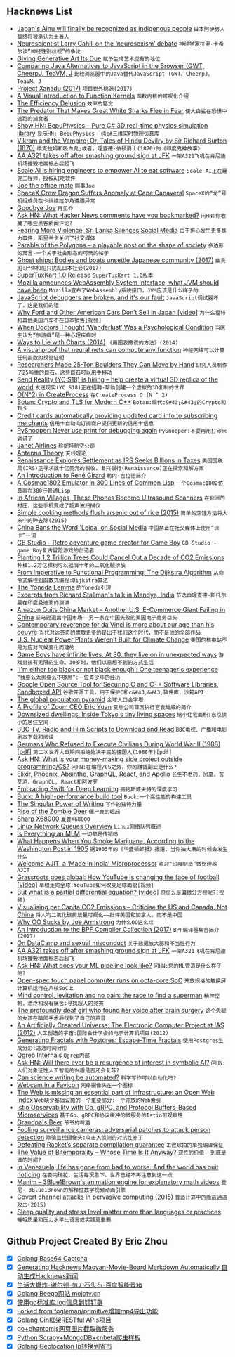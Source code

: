 ## Hacknews List


- [Japan&#39;s Ainu will finally be recognized as indigenous people](https://edition.cnn.com/2019/04/20/asia/japan-ainu-indigenous-peoples-bill-intl/index.html)  `日本阿伊努人最终将被承认为土著人`
- [Neuroscientist Larry Cahill on the ‘neurosexism’ debate](https://medium.com/s/meghan-daum/male-and-female-brains-are-different-should-it-matter-6db82ead5e20)  `神经学家拉里·卡希尔谈“神经性别歧视”的争论`
- [Giving Generative Art Its Due](https://www.artnome.com/news/2019/4/17/giving-generative-art-its-due)  `赋予生成艺术应有的地位`
- [Comparing Java Alternatives to JavaScript in the Browser (GWT, CheerpJ, TeaVM, J](https://renato.athaydes.com/posts/comparing-jvm-alternatives-to-js.html)  `比较浏览器中的Java替代JavaScript (GWT、CheerpJ、TeaVM、J`
- [Project Xanadu (2017)](http://www.xanadu.net/)  `项目世外桃源(2017)`
- [A Visual Introduction to Function Kernels](https://www.dhruvonmath.com/2019/04/04/kernels/)  `函数内核的可视化介绍`
- [The Efficiency Delusion](https://onezero.medium.com/the-efficiency-delusion-f6a97241e1e1)  `效率的错觉`
- [The Predator That Makes Great White Sharks Flee in Fear](https://www.theatlantic.com/science/archive/2019/04/great-white-sharks-flee-killer-whales/587563/)  `使大白鲨在恐惧中逃跑的捕食者`
- [Show HN: BepuPhysics – Pure C# 3D real-time physics simulation library](https://github.com/bepu/bepuphysics2)  `显示HN: BepuPhysics -纯c#三维实时物理仿真库`
- [Vikram and the Vampire; Or, Tales of Hindu Devilry by Sir Richard Burton (1870)](http://www.gutenberg.org/files/48511/48511-h/48511-h.htm)  `维克拉姆和吸血鬼;或者，理查德·伯顿爵士(1870)的《印度鬼神故事》`
- [AA A321 takes off after smashing ground sign at JFK](http://avherald.com/h?article=4c68c5a8&amp;opt=0)  `一架A321飞机在肯尼迪机场撞毁地面标志后起飞`
- [Scale AI is hiring engineers to empower AI to eat software](https://scale.ai/careers)  `Scale AI正在雇佣工程师，授权AI吃软件`
- [Joe the office mate](https://github.com/lukego/blog/issues/32)  `同事Joe`
- [SpaceX Crew Dragon Suffers Anomaly at Cape Canaveral](https://www.floridatoday.com/story/tech/science/space/2019/04/20/smoke-seen-miles-spacex-crew-dragon-suffers-anomaly-cape-canaveral/3531086002/)  `SpaceX的“龙”号机组成员在卡纳维拉尔角遭遇异常`
- [Goodbye Joe](https://ferd.ca/goodbye-joe.html)  `再见乔`
- [Ask HN: What Hacker News comments have you bookmarked?](item?id=19716401)  `问HN:你收藏了哪些黑客新闻评论?`
- [Fearing More Violence, Sri Lanka Silences Social Media](https://www.nytimes.com/2019/04/21/world/asia/sri-lanka-social-media.html)  `由于担心发生更多暴力事件，斯里兰卡关闭了社交媒体`
- [Parable of the Polygons – a playable post on the shape of society](http://ncase.me/polygons/)  `多边形的寓言-一个关于社会形态的可玩的帖子`
- [Ghost ships: Bodies and boats unsettle Japanese community (2017)](http://edition.cnn.com/2017/12/22/asia/japan-north-korea-ghost-ships-intl/index.html)  `幽灵船:尸体和船只扰乱日本社会(2017)`
- [SuperTuxKart 1.0 Release](http://blog.supertuxkart.net/2019/04/supertuxkart-10-release.html)  `SuperTuxKart 1.0版本`
- [Mozilla announces WebAssembly System Interface, what JVM should have been](https://www.theregister.co.uk/2019/03/29/mozilla_wasi_spec/)  `Mozilla宣布了WebAssembly系统接口，JVM应该是什么样子的`
- [JavaScript debuggers are broken, and it&#39;s our fault](https://samdesota.com/2019/04/21/javascript-debuggers-are-broken.html)  `JavaScript调试器坏了，这是我们的错`
- [Why Ford and Other American Cars Don’t Sell in Japan [video]](https://www.youtube.com/watch?v=L9FELWSDYPk)  `为什么福特和其他美国汽车不在日本销售[视频]`
- [When Doctors Thought ‘Wanderlust’ Was a Psychological Condition](https://www.atlasobscura.com/articles/when-wanderlust-was-a-disease)  `当医生认为“旅游癖”是一种心理疾病时`
- [Ways to Lie with Charts (2014)](http://nautil.us/issue/19/illusions/five-ways-to-lie-with-charts)  `《用图表撒谎的方法》(2014)`
- [A visual proof that neural nets can compute any function](http://neuralnetworksanddeeplearning.com/chap4.html)  `神经网络可以计算任何函数的视觉证明`
- [Researchers Made 25-Ton Boulders They Can Move by Hand](https://gizmodo.com/researchers-made-25-ton-boulders-they-can-move-by-hand-1834106230)  `研究人员制作了25吨重的巨石，这些巨石可以用手移动`
- [Send Reality (YC S18) is hiring – help create a virtual 3D replica of the world](https://sendreality.com/jobs/)  `发送现实(YC S18)正在招聘-帮助创建一个虚拟的3D复制的世界`
- [O(N^2) in CreateProcess](https://randomascii.wordpress.com/2019/04/21/on2-in-createprocess/)  `在CreateProcess O (N ^ 2)`
- [Botan: Crypto and TLS for Modern C&#43;&#43;](https://botan.randombit.net/index.html)  `Botan:现代c&#43;&#43;的Crypto和TLS`
- [Credit cards automatically providing updated card info to subscribing merchants](https://www.cbc.ca/news/business/banking-information-shared-with-third-parties-1.5102931)  `信用卡自动向订阅商户提供更新的信用卡信息`
- [PySnooper: Never use print for debugging again](https://github.com/cool-RR/pysnooper)  `PySnooper:不要再用打印来调试了`
- [Janet Airlines](https://en.wikipedia.org/wiki/Janet_(airline))  `珍妮特航空公司`
- [Antenna Theory](http://www.antenna-theory.com/)  `天线理论`
- [Renaissance Explores Settlement as IRS Seeks Billions in Taxes](https://www.bloomberg.com/news/articles/2019-04-10/renaissance-explores-settlement-as-irs-seeks-billions-in-taxes)  `美国国税局(IRS)正寻求数十亿美元的税收，复兴银行(Renaissance)正在探索和解方案`
- [An Introduction to René Girard](https://danco.substack.com/p/snippets-2-episode-1)  `勒内·吉拉德简介`
- [A Cosmac1802 Emulator in 300 Lines of Common Lisp](https://github.com/rongarret/gll-mag-patch/blob/master/sim1802)  `一个Cosmac1802仿真器在300行普通Lisp`
- [In African Villages, These Phones Become Ultrasound Scanners](https://www.nytimes.com/2019/04/15/health/medical-scans-butterfly-iq.html)  `在非洲的村庄，这些手机变成了超声波扫描仪`
- [Simple cooking methods flush arsenic out of rice (2015)](https://www.nature.com/news/simple-cooking-methods-flush-arsenic-out-of-rice-1.18034)  `简单的烹饪方法将大米中的砷去除(2015)`
- [China Bans the Word &#39;Leica&#39; on Social Media](https://gizmodo.com/china-bans-the-word-leica-on-social-media-1834163199)  `中国禁止在社交媒体上使用“徕卡”一词`
- [GB Studio – Retro adventure game creator for Game Boy](https://www.gbstudio.dev/)  `GB Studio - game Boy复古冒险游戏的创造者`
- [Planting 1.2 Trillion Trees Could Cancel Out a Decade of CO2 Emissions](https://e360.yale.edu/digest/planting-1-2-trillion-trees-could-cancel-out-a-decade-of-co2-emissions-scientists-find)  `种植1.2万亿棵树可以抵消十年的二氧化碳排放`
- [From Imperative to Functional Programming: The Dijkstra Algorithm](https://blog.frankel.ch/imperative-functional-programming/4/)  `从命令式编程到函数式编程:Dijkstra算法`
- [The Yoneda Lemma](http://hkopp.github.io/2017/11/the-yoneda-lemma)  `的Yoneda引理`
- [Excerpts from Richard Stallman&#39;s talk in Mandya, India](https://factordaily.com/richard-stallman-india/)  `节选自理查德·斯托尔曼在印度曼迪亚的演讲`
- [Amazon Quits China Market – Another U.S. E-Commerce Giant Failing in China](https://pandaily.com/amazon-quits-china-market-another-u-s-e-commerce-giant-failing-in-china/)  `亚马逊退出中国市场——另一家在中国失败的美国电子商务巨头`
- [Contemporary reverence for da Vinci is more about our age than his oeuvre](https://www.economist.com/books-and-arts/2019/04/20/was-leonardo-the-supreme-genius-or-just-our-kind-of-guy)  `当代对达芬奇的崇敬更多的是出于我们这个时代，而不是他的全部作品`
- [U.S. Nuclear Power Plants Weren’t Built for Climate Change](https://www.bloomberg.com/graphics/2019-nuclear-power-plants-climate-change)  `美国的核电站不是为应对气候变化而建的`
- [Game Boys have infinite lives. At 30, they live on in unexpected ways](https://www.latimes.com/entertainment/herocomplex/la-et-hc-nintendo-game-boy-anniversary-20190421-story.html)  `游戏男孩有无限的生命。30岁时，他们以意想不到的方式生活`
- [&#39;I&#39;m either too black or not black enough&#39;: One teenager&#39;s experience](https://www.bbc.com/news/world-47866741)  `“我要么太黑要么不够黑”:一位青少年的经历`
- [Google Open Source Tool for Securing C and C&#43;&#43; Software Libraries, Sandboxed API](https://www.questechie.com/2019/03/google-open-sources-sandboxed-api.html)  `谷歌开源工具，用于保护C和c&#43;&#43;软件库，沙箱API`
- [The global population pyramid](https://ourworldindata.org/global-population-pyramid)  `全球人口金字塔`
- [A Profile of Zoom CEO Eric Yuan](https://www.forbes.com/sites/alexkonrad/2019/04/19/zoom-zoom-zoom-the-exclusive-inside-story-of-the-new-billionaire-behind-techs-hottest-ipo)  `变焦公司首席执行官袁耀威的简介`
- [Downsized dwellings: Inside Tokyo&#39;s tiny living spaces](https://www.japantimes.co.jp/life/2019/04/20/lifestyle/tokyos-tiny-living-spaces/)  `缩小住宅面积:东京狭小的居住空间`
- [BBC TV, Radio and Film Scripts to Download and Read](https://www.bbc.co.uk/writersroom/scripts)  `BBC电视、广播和电影剧本下载和阅读`
- [Germans Who Refused to Execute Civilians During World War II (1988) [pdf]](https://sci-hub.tw/10.2307/1429971)  `第二次世界大战期间拒绝处决平民的德国人(1988年)[pdf]`
- [Ask HN: What is your money-making side project outside programming/CS?](item?id=19712057)  `问HN:在编程/CS之外，你的赚钱副业是什么?`
- [Elixir, Phoenix, Absinthe, GraphQL, React, and Apollo](https://schneider.dev/blog/elixir-phoenix-absinthe-graphql-react-apollo-absurdly-deep-dive/)  `长生不老药，凤凰，苦艾酒，GraphQL, React和阿波罗`
- [Embracing Swift for Deep Learning](https://www.fast.ai/2019/03/06/fastai-swift/)  `拥抱斯威夫特的深度学习`
- [Buck: A high-performance build tool](https://buckbuild.com/)  `Buck:一个高性能的构建工具`
- [The Singular Power of Writing](https://lareviewofbooks.org/article/the-singular-power-of-writing-a-conversation-with-thomas-chatterton-williams/)  `写作的独特力量`
- [Rise of the Zombie Deer](https://thecompost.io/archive/rise-of-the-zombie-deer)  `僵尸鹿的崛起`
- [Sharp X68000](https://en.wikipedia.org/wiki/X68000)  `夏普X68000`
- [Linux Network Queues Overview](https://github.com/leandromoreira/linux-network-performance-parameters#linux-network-queues-overview)  `Linux网络队列概述`
- [Is Everything an MLM](https://annehelen.substack.com/p/is-everything-an-mlm)  `一切都是传销吗`
- [What Happens When You Smoke Marijuana, According to the Washington Post in 1905](https://slate.com/culture/2019/04/marijuana-washington-post-frederick-starr-chicago-1905-marihuana-mariahuana.html)  `据1905年的《华盛顿邮报》报道，当你抽大麻的时候会发生什么`
- [Welcome AJIT, a ‘Made in India’ Microprocessor](https://researchmatters.in/news/welcome-ajit-%E2%80%98made-india%E2%80%99-microprocessor)  `欢迎“印度制造”微处理器AJIT`
- [Grassroots goes global: How YouTube is changing the face of football [video]](https://www.bbc.co.uk/news/resources/idt-sh/Grassroots_Goes_Global_How_YouTube_is_Changing_Football)  `草根走向全球:YouTube如何改变足球面貌[视频]`
- [But what is a partial differential equation? [video]](https://youtube.com/watch?v=ly4S0oi3Yz8)  `但什么是偏微分方程呢?(视频)`
- [Visualising per Capita CO2 Emissions – Criticise the US and Canada, Not China](https://kyso.io/KyleOS/per-cap-co2)  `将人均二氧化碳排放量可视化——批评美国和加拿大，而不是中国`
- [Why OO Sucks by Joe Armstrong](http://www.cs.otago.ac.nz/staffpriv/ok/Joe-Hates-OO.htm)  `为什么OO这么烂`
- [An Introduction to the BPF Compiler Collection (2017)](https://lwn.net/SubscriberLink/742082/8528a1e85bb9e65c/)  `BPF编译器集合简介(2017)`
- [On DataCamp and sexual misconduct](https://juliasilge.com/blog/datacamp-misconduct/)  `关于数据放大器和不当性行为`
- [AA A321 takes off after smashing ground sign at JFK](https://www.pprune.org/rumours-news/620410-aa-a321-takes-off-after-smashing-ground-sign.html)  `一架A321飞机在肯尼迪机场撞毁地面标志后起飞`
- [Ask HN: What does your ML pipeline look like?](item?id=19712465)  `问HN:您的ML管道是什么样子的?`
- [Open-spec touch panel computer runs on octa-core SoC](http://linuxgizmos.com/open-spec-touch-panel-computer-runs-on-octa-core-soc/)  `开放规格的触摸屏计算机运行在八核SoC上`
- [Mind control, levitation and no pain: the race to find a superman](https://www.theguardian.com/books/2019/apr/18/superhuman-sport-cold-war-mind-power-men-on-magic-carpets-ed-hawkins-extract)  `精神控制，漂浮和没有痛苦:寻找超人的竞赛`
- [The profoundly deaf girl who found her voice after brain surgery](https://www.bbc.co.uk/news/health-47974844)  `这个失聪的女孩在脑部手术后找到了自己的声音`
- [An Artificially Created Universe: The Electronic Computer Project at IAS (2012)](https://www.ias.edu/ideas/2012/george-dyson-ecp)  `人工创造的宇宙:国际会计学会的电子计算机项目(2012)`
- [Generating Fractals with Postgres: Escape-Time Fractals](https://malisper.me/generating-fractals-with-postgres-escape-time-fractals/)  `使用Postgres生成分形:逃逸时间分形`
- [Qgrep Internals](https://zeux.io/2019/04/20/qgrep-internals/)  `Qgrep内部`
- [Ask HN: Will there ever be a resurgence of interest in symbolic AI?](item?id=19713791)  `问HN:人们对象征性人工智能的兴趣是否还会复苏?`
- [Can science writing be automated?](http://news.mit.edu/2019/can-science-writing-be-automated-ai-0418)  `科学写作可以自动化吗?`
- [Webcam in a Favicon](https://twitter.com/davywtf/status/1119783380734836737)  `网络摄像头在一个图标`
- [The Web is missing an essential part of infrastructure: an Open Web Index](https://arxiv.org/abs/1903.03846)  `Web缺少基础设施的一个重要部分:一个开放的Web索引`
- [Istio Observability with Go, gRPC, and Protocol Buffers-Based Microservices](https://itnext.io/istio-observability-with-go-grpc-and-protocol-buffers-based-microservices-d09e34c1255a)  `基于Go、gRPC和协议缓冲的微服务的Istio可观察性`
- [Grandpa&#39;s Beer](https://popula.com/2019/04/11/grandpas-beer/)  `爷爷的啤酒`
- [Fooling surveillance cameras: adversarial patches to attack person detection](https://arxiv.org/abs/1904.08653)  `欺骗监控摄像头:攻击人侦测的对抗性补丁`
- [Defeating Racket’s separate compilation guarantee](https://lexi-lambda.github.io/blog/2019/04/21/defeating-racket-s-separate-compilation-guarantee/)  `击败球拍的单独编译保证`
- [The Value of Bitemporality – Whose Time Is It Anyway?](https://juxt.pro/blog/posts/value-of-bitemporality.html)  `双性的价值——到底是谁的时间?`
- [In Venezuela, life has gone from bad to worse. And the world has quit noticing](https://www.latimes.com/opinion/op-ed/la-oe-ocanto-venezuela-guaido-maduro-trujillo-radio-20190421-story.html)  `在委内瑞拉，生活每况愈下。世界已经不再注意到这一点`
- [Manim – 3Blue1Brown&#39;s animation engine for explanatory math videos](https://github.com/3b1b/manim)  `曼尼- 3Blue1Brown的解释性数学视频动画引擎`
- [Covert channel attacks in pervasive computing (2015)](https://ieeexplore.ieee.org/document/7146534)  `普适计算中的隐蔽通道攻击(2015)`
- [Sleep quality and stress level matter more than languages or practices](https://twitter.com/hillelogram/status/1119709859979714560)  `睡眠质量和压力水平比语言或实践更重要`

## Github Project Created By Eric Zhou

- [x] [Golang Base64 Captcha](https://github.com/mojocn/base64Captcha)
- [x] [Generating Hacknews Maoyan-Movie-Board Markdown Automatically 自动生成Hacknews新闻](https://github.com/dejavuzhou/md-genie)
- [x] [生活大爆炸-谢尔顿-剪刀石头布-百度智能音箱](https://github.com/mojocn/dueros-bang-game)
- [x] [Golang Beego网站 mojotv.cn](https://github.com/mojocn/www.mojotv.cn)
- [x] [使用go标准库,log信息到钉钉群](https://github.com/mojocn/dooger)
- [x] [Forked from fogleman/primitive增加mp4导出功能](https://github.com/mojocn/primitive)
- [x] [Golang Gin框架RESTful APIs项目](https://github.com/JJJJJJJerk/ezier-golang-web-api-framework)
- [x] [go+phantomjs网页图片截取微服务](https://github.com/mojocn/screen_shot)
- [x] [Python Scrapy+MongoDB+cnbeta爬虫样板](https://github.com/mojocn/scrapy_mongodb_boilerplate_cnbeta)
- [x] [Golang Geolocation Ip转换到省市](https://github.com/mojocn/ip2location)